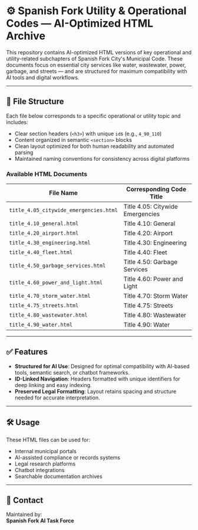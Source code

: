 # ⚙️ Spanish Fork Utility & Operational Codes — AI-Optimized HTML Archive

This repository contains AI-optimized HTML versions of key operational and utility-related subchapters of Spanish Fork City's Municipal Code. These documents focus on essential city services like water, wastewater, power, garbage, and streets — and are structured for maximum compatibility with AI tools and digital workflows.

---

## 📂 File Structure

Each file below corresponds to a specific operational or utility topic and includes:

- Clear section headers (`<h3>`) with unique `id`s (e.g., `4_90_110`)
- Content organized in semantic `<section>` blocks
- Clean layout optimized for both human readability and automated parsing
- Maintained naming conventions for consistency across digital platforms

### Available HTML Documents

| File Name                                 | Corresponding Code Title                |
|------------------------------------------|-----------------------------------------|
| `title_4.05_citywide_emergencies.html`   | Title 4.05: Citywide Emergencies        |
| `title_4.10_general.html`                | Title 4.10: General                     |
| `title_4.20_airport.html`                | Title 4.20: Airport                     |
| `title_4.30_engineering.html`            | Title 4.30: Engineering                 |
| `title_4.40_fleet.html`                  | Title 4.40: Fleet                       |
| `title_4.50_garbage_services.html`       | Title 4.50: Garbage Services            |
| `title_4.60_power_and_light.html`        | Title 4.60: Power and Light             |
| `title_4.70_storm_water.html`            | Title 4.70: Storm Water                 |
| `title_4.75_streets.html`                | Title 4.75: Streets                     |
| `title_4.80_wastewater.html`             | Title 4.80: Wastewater                  |
| `title_4.90_water.html`                  | Title 4.90: Water                       |

---

## ✅ Features

- **Structured for AI Use**: Designed for optimal compatibility with AI-based tools, semantic search, or chatbot frameworks.
- **ID-Linked Navigation**: Headers formatted with unique identifiers for deep linking and easy indexing.
- **Preserved Legal Formatting**: Layout retains spacing and structure needed for accurate interpretation.

---

## 🛠 Usage

These HTML files can be used for:

- Internal municipal portals
- AI-assisted compliance or records systems
- Legal research platforms
- Chatbot integrations
- Searchable documentation archives

---

## 🧠 Contact

Maintained by:  
**Spanish Fork AI Task Force**
